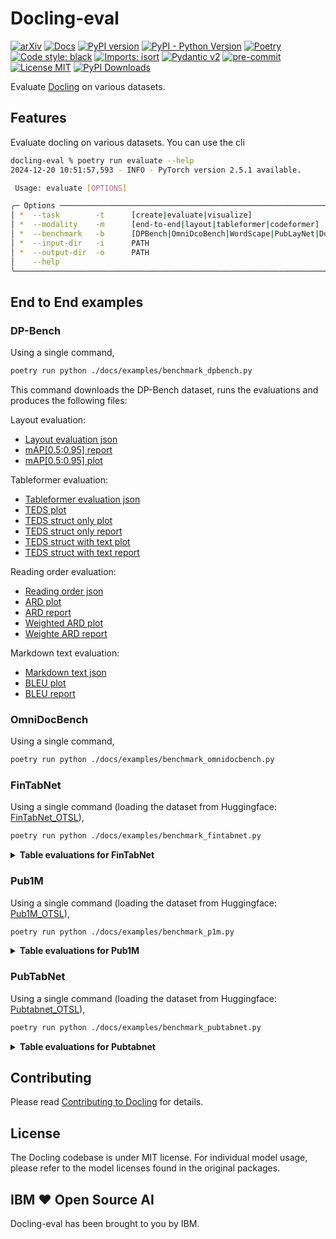 # Docling-eval


[![arXiv](https://img.shields.io/badge/arXiv-2408.09869-b31b1b.svg)](https://arxiv.org/abs/2408.09869)
[![Docs](https://img.shields.io/badge/docs-live-brightgreen)](https://ds4sd.github.io/docling/)
[![PyPI version](https://img.shields.io/pypi/v/docling)](https://pypi.org/project/docling/)
[![PyPI - Python Version](https://img.shields.io/pypi/pyversions/docling)](https://pypi.org/project/docling/)
[![Poetry](https://img.shields.io/endpoint?url=https://python-poetry.org/badge/v0.json)](https://python-poetry.org/)
[![Code style: black](https://img.shields.io/badge/code%20style-black-000000.svg)](https://github.com/psf/black)
[![Imports: isort](https://img.shields.io/badge/%20imports-isort-%231674b1?style=flat&labelColor=ef8336)](https://pycqa.github.io/isort/)
[![Pydantic v2](https://img.shields.io/endpoint?url=https://raw.githubusercontent.com/pydantic/pydantic/main/docs/badge/v2.json)](https://pydantic.dev)
[![pre-commit](https://img.shields.io/badge/pre--commit-enabled-brightgreen?logo=pre-commit&logoColor=white)](https://github.com/pre-commit/pre-commit)
[![License MIT](https://img.shields.io/github/license/DS4SD/docling)](https://opensource.org/licenses/MIT)
[![PyPI Downloads](https://static.pepy.tech/badge/docling/month)](https://pepy.tech/projects/docling)

Evaluate [Docling](https://github.com/DS4SD/docling) on various datasets.

## Features

Evaluate docling on various datasets. You can use the cli

```sh
docling-eval % poetry run evaluate --help
2024-12-20 10:51:57,593 - INFO - PyTorch version 2.5.1 available.

 Usage: evaluate [OPTIONS]

╭─ Options ───────────────────────────────────────────────────────────────────────────────────────────────────────────────────────────────────────────────────────────────────────────────────────────────────────────────────────────────────╮
│ *  --task        -t      [create|evaluate|visualize]                                                                Evaluation task [default: None] [required]                                                                              │
│ *  --modality    -m      [end-to-end|layout|tableformer|codeformer]                                                 Evaluation modality [default: None] [required]                                                                          │
│ *  --benchmark   -b      [DPBench|OmniDcoBench|WordScape|PubLayNet|DocLayNet|Pub1M|PubTabNet|FinTabNet|WikiTabNet]  Benchmark name [default: None] [required]                                                                               │
│ *  --input-dir   -i      PATH                                                                                       Input directory [default: None] [required]                                                                              │
│ *  --output-dir  -o      PATH                                                                                       Output directory [default: None] [required]                                                                             │
│    --help                                                                                                           Show this message and exit.                                                                                             │
╰─────────────────────────────────────────────────────────────────────────────────────────────────────────────────────────────────────────────────────────────────────────────────────────────────────────────────────────────────────────────╯
```

## End to End examples

### DP-Bench

Using a single command,

```sh
poetry run python ./docs/examples/benchmark_dpbench.py
```

This command downloads the DP-Bench dataset, runs the evaluations and produces the following files:

Layout evaluation:

- [Layout evaluation json](docs/evaluations/DPBench/evaluation_DPBench_layout.json)
- [mAP[0.5:0.95] report](docs/evaluations/DPBench/evaluation_DPBench_layout_mAP[0.5_0.95].txt)
- [mAP[0.5:0.95] plot](docs/evaluations/DPBench/evaluation_DPBench_layout_mAP[0.5_0.95].png)

Tableformer evaluation:

- [Tableformer evaluation json](docs/evaluations/DPBench/evaluation_DPBench_tableformer.json)
- [TEDS plot](docs/evaluations/DPBench/evaluation_DPBench_tableformer-delta_row_col.png)
- [TEDS struct only plot](docs/evaluations/DPBench/evaluation_DPBench_tableformer_TEDS_struct-only.png)
- [TEDS struct only report](docs/evaluations/DPBench/evaluation_DPBench_tableformer_TEDS_struct-only.txt)
- [TEDS struct with text plot](docs/evaluations/DPBench/evaluation_DPBench_tableformer_TEDS_struct-with-text.png)
- [TEDS struct with text report](docs/evaluations/DPBench/evaluation_DPBench_tableformer_TEDS_struct-with-text.txt)

Reading order evaluation:

- [Reading order json](docs/evaluations/DPBench/evaluation_DPBench_reading_order.json)
- [ARD plot](docs/evaluations/DPBench/evaluation_DPBench_reading_order_ARD_norm.png)
- [ARD report](docs/evaluations/DPBench/evaluation_DPBench_reading_order_ARD_norm.txt)
- [Weighted ARD plot](docs/evaluations/DPBench/evaluation_DPBench_reading_order_weighted_ARD.png)
- [Weighte ARD report](docs/evaluations/DPBench/evaluation_DPBench_reading_order_weighted_ARD.txt)

Markdown text evaluation:

- [Markdown text json](docs/evaluations/DPBench/evaluation_DPBench_markdown_text.json)
- [BLEU plot](docs/evaluations/DPBench/evaluation_DPBench_markdown_text_BLEU.png)
- [BLEU report](docs/evaluations/DPBench/evaluation_DPBench_markdown_text_BLEU.txt)


<!-- 
<details>
<summary><b>Layout evaluation for DP-Bench</b></summary>
<br>

👉 Create the dataset,

```sh
poetry run evaluate -t create -m layout -b DPBench -i <location-of-dpbench> -o ./benchmarks/dpbench-layout
```

👉 Evaluate the dataset,

```sh
poetry run evaluate -t evaluate -m layout -b DPBench -i ./benchmarks/dpbench-layout -o ./benchmarks/dpbench-layout
```

| label          |   Class mAP[0.5:0.95] |
|----------------|-----------------------|
| table          |                 89.08 |
| picture        |                 76.1  |
| document_index |                 75.52 |
| text           |                 67.8  |
| caption        |                 45.8  |
| section_header |                 44.26 |
| page_footer    |                 34.42 |
| list_item      |                 29.04 |
| footnote       |                 22.08 |
| page_header    |                 15.11 |
| formula        |                  6.62 |
</details>

<details>
<summary><b>Table evaluations for DP-Bench</b></summary>
<br>

👉 Create the dataset,

```sh
poetry run evaluate -t create -m tableformer -b DPBench -i ./benchmarks/dpbench-original -o ./benchmarks/dpbench-dataset/tableformer
```

👉 Evaluate the dataset,

```sh
poetry run evaluate -t evaluate -m tableformer -b DPBench -i ./benchmarks/dpbench-dataset/tableformer -o ./benchmarks/dpbench-dataset/tableformer
```

👉 Visualise the dataset,

```sh
poetry run evaluate -t visualize -m tableformer -b DPBench -i ./benchmarks/dpbench-dataset/tableformer -o ./benchmarks/dpbench-dataset/tableformer
```

The final result can be visualised as,

![DPBench_TEDS](./docs/evaluations/evaluation_DPBench_tableformer.png)
</details>


<details>
<summary><b>Reading order evaluations for DP-Bench</b></summary>
<br>

👉 Evaluate the dataset,

```sh
poetry run evaluate -t evaluate -m reading_order -b DPBench -i ./benchmarks/dpbench-layout -o ./benchmarks/dpbench-layout
```

👉 Visualise the reading order evaluations,

```sh
poetry run evaluate -t visualize -m reading_order -b DPBench -i ./benchmarks/dpbench-layout -o ./benchmarks/dpbench-layout
```

Reading order (Norm Average Relative Distance) [mean|median|std]: [0.98|1.00|0.05]

|   x0<=ARD |   ARD<=x1 |   prob [%] |   acc [%] |   1-acc [%] |   total |
|-----------|-----------|------------|-----------|-------------|---------|
|      0    |      0.05 |        0   |       0   |       100   |       0 |
|      0.05 |      0.1  |        0   |       0   |       100   |       0 |
|      0.1  |      0.15 |        0   |       0   |       100   |       0 |
|      0.15 |      0.2  |        0   |       0   |       100   |       0 |
|      0.2  |      0.25 |        0   |       0   |       100   |       0 |
|      0.25 |      0.3  |        0   |       0   |       100   |       0 |
|      0.3  |      0.35 |        0   |       0   |       100   |       0 |
|      0.35 |      0.4  |        0   |       0   |       100   |       0 |
|      0.4  |      0.45 |        0   |       0   |       100   |       0 |
|      0.45 |      0.5  |        0   |       0   |       100   |       0 |
|      0.5  |      0.55 |        0   |       0   |       100   |       0 |
|      0.55 |      0.6  |        0   |       0   |       100   |       0 |
|      0.6  |      0.65 |        0   |       0   |       100   |       0 |
|      0.65 |      0.7  |        1   |       0   |       100   |       2 |
|      0.7  |      0.75 |        0.5 |       1   |        99   |       1 |
|      0.75 |      0.8  |        1   |       1.5 |        98.5 |       2 |
|      0.8  |      0.85 |        2.5 |       2.5 |        97.5 |       5 |
|      0.85 |      0.9  |        0.5 |       5   |        95   |       1 |
|      0.9  |      0.95 |        1.5 |       5.5 |        94.5 |       3 |
|      0.95 |      1    |       93   |       7   |        93   |     186 |

![DPBench_reading_order_ARD](./docs/evaluations/evaluation_DPBench_reading_order_ARD.png)


Reading order (Weighted Normalized Average Relative Distance) [mean|median|std]: [1.00|1.00|0.00]

|   x0<=Weighted ARD |   Weighted ARD<=x1 |   prob [%] |   acc [%] |   1-acc [%] |   total |
|--------------------|--------------------|------------|-----------|-------------|---------|
|               0    |               0.05 |          0 |         0 |         100 |       0 |
|               0.05 |               0.1  |          0 |         0 |         100 |       0 |
|               0.1  |               0.15 |          0 |         0 |         100 |       0 |
|               0.15 |               0.2  |          0 |         0 |         100 |       0 |
|               0.2  |               0.25 |          0 |         0 |         100 |       0 |
|               0.25 |               0.3  |          0 |         0 |         100 |       0 |
|               0.3  |               0.35 |          0 |         0 |         100 |       0 |
|               0.35 |               0.4  |          0 |         0 |         100 |       0 |
|               0.4  |               0.45 |          0 |         0 |         100 |       0 |
|               0.45 |               0.5  |          0 |         0 |         100 |       0 |
|               0.5  |               0.55 |          0 |         0 |         100 |       0 |
|               0.55 |               0.6  |          0 |         0 |         100 |       0 |
|               0.6  |               0.65 |          0 |         0 |         100 |       0 |
|               0.65 |               0.7  |          0 |         0 |         100 |       0 |
|               0.7  |               0.75 |          0 |         0 |         100 |       0 |
|               0.75 |               0.8  |          0 |         0 |         100 |       0 |
|               0.8  |               0.85 |          0 |         0 |         100 |       0 |
|               0.85 |               0.9  |          0 |         0 |         100 |       0 |
|               0.9  |               0.95 |          0 |         0 |         100 |       0 |
|               0.95 |               1    |        100 |         0 |         100 |     200 |

![DPBench_reading_order_ARD](./docs/evaluations/evaluation_DPBench_reading_order_weighted_ARD.png)


Additionally, images with the actual reading order visualizations are placed in: `benchmarks/dpbench-layout/reading_order_viz`
</details>


<details>
<summary><b>Markdown text evaluations for DP-Bench</b></summary>
<br>

👉 Evaluate the dataset,

```sh
poetry run evaluate -t evaluate -m markdown_text -b DPBench -i ./benchmarks/dpbench-layout -o ./benchmarks/dpbench-layout
```

👉 Visualise the markdown text evaluations,

```sh
poetry run evaluate -t visualize -m markdown_text -b DPBench -i ./benchmarks/dpbench-layout -o ./benchmarks/dpbench-layout
```

Markdown text (BLEU) [mean|median|std]: [0.81|0.87|0.20]

|   x0<=BlEU |   BlEU<=x1 |   prob [%] |   acc [%] |   1-acc [%] |   total |
|------------|------------|------------|-----------|-------------|---------|
|       0    |       0.05 |        1   |       0   |       100   |       2 |
|       0.05 |       0.1  |        0.5 |       1   |        99   |       1 |
|       0.1  |       0.15 |        0.5 |       1.5 |        98.5 |       1 |
|       0.15 |       0.2  |        1.5 |       2   |        98   |       3 |
|       0.2  |       0.25 |        1   |       3.5 |        96.5 |       2 |
|       0.25 |       0.3  |        0   |       4.5 |        95.5 |       0 |
|       0.3  |       0.35 |        0.5 |       4.5 |        95.5 |       1 |
|       0.35 |       0.4  |        0   |       5   |        95   |       0 |
|       0.4  |       0.45 |        0.5 |       5   |        95   |       1 |
|       0.45 |       0.5  |        0.5 |       5.5 |        94.5 |       1 |
|       0.5  |       0.55 |        3.5 |       6   |        94   |       7 |
|       0.55 |       0.6  |        1   |       9.5 |        90.5 |       2 |
|       0.6  |       0.65 |        4   |      10.5 |        89.5 |       8 |
|       0.65 |       0.7  |        2   |      14.5 |        85.5 |       4 |
|       0.7  |       0.75 |        3.5 |      16.5 |        83.5 |       7 |
|       0.75 |       0.8  |       10   |      20   |        80   |      20 |
|       0.8  |       0.85 |        9.5 |      30   |        70   |      19 |
|       0.85 |       0.9  |       21   |      39.5 |        60.5 |      42 |
|       0.9  |       0.95 |       22.5 |      60.5 |        39.5 |      45 |
|       0.95 |       1    |       17   |      83   |        17   |      34 |

The above quantiles have been also visualized as a histogram plot in: `benchmarks/dpbench-layout/evaluation_DPBench_markdown_text.png`

</details>
-->


### OmniDocBench

Using a single command,

```sh
poetry run python ./docs/examples/benchmark_omnidocbench.py
```

<!--
<details>
<summary><b>Layout evaluation for OmniDocBench</b></summary>
<br>

👉 Create the dataset,

```sh
poetry run evaluate -t create -m layout -b OmniDocBench -i ./benchmarks/omnidocbench-original -o ./benchmarks/omnidocbench-dataset/layout
```

👉 Evaluate the dataset,

```sh
poetry run evaluate -t evaluate -m layout -b OmniDocBench -i ./benchmarks/omnidocbench-dataset/layout -o ./benchmarks/omnidocbench-dataset/layout
```

👉 Visualise the dataset,

```sh
poetry run evaluate -t visualize -m tableformer -b OmniDocBench -i ./benchmarks/OmniDocBench-dataset/layout -o ./benchmarks/OmniDocBench-dataset/layout
```

| label          |   Class mAP[0.5:0.95] |
|----------------|-----------------------|
| table          |                 69.32 |
| picture        |                 29.29 |
| text           |                 23.99 |
| page_footer    |                 16.14 |
| section_header |                 13.09 |
| caption        |                 10.74 |
| page_header    |                 10.02 |
| formula        |                  3.83 |
| footnote       |                  2.48 |
</details>

<details>
<summary><b>Table evaluations for OmniDocBench</b></summary>
<br>

👉 Create the dataset,

```sh
poetry run evaluate -t create -m tableformer -b OmniDocBench -i ./benchmarks/omnidocbench-original -o ./benchmarks/omnidocbench-dataset/tableformer
```

👉 Evaluate the dataset,

```sh
poetry run evaluate -t evaluate -m tableformer -b OmniDocBench -i ./benchmarks/omnidocbench-dataset/tableformer -o ./benchmarks/omnidocbench-dataset/tableformer
```

👉 Visualise the dataset,

```sh
poetry run evaluate -t visualize -m tableformer -b OmniDocBench -i ./benchmarks/OmniDocBench-dataset/tableformer -o ./benchmarks/OmniDocBench-dataset/tableformer
```

The final result can be visualised as,

|   x0<=TEDS |   TEDS<=x1 |   prob [%] |   acc [%] |   1-acc [%] |   total |
|------------|------------|------------|-----------|-------------|---------|
|       0    |       0.05 |       0.61 |      0    |      100    |       2 |
|       0.05 |       0.1  |       0    |      0.61 |       99.39 |       0 |
|       0.1  |       0.15 |       0.61 |      0.61 |       99.39 |       2 |
|       0.15 |       0.2  |       0    |      1.21 |       98.79 |       0 |
|       0.2  |       0.25 |       0.3  |      1.21 |       98.79 |       1 |
|       0.25 |       0.3  |       1.21 |      1.52 |       98.48 |       4 |
|       0.3  |       0.35 |       2.12 |      2.73 |       97.27 |       7 |
|       0.35 |       0.4  |       0.91 |      4.85 |       95.15 |       3 |
|       0.4  |       0.45 |       0.91 |      5.76 |       94.24 |       3 |
|       0.45 |       0.5  |       0.91 |      6.67 |       93.33 |       3 |
|       0.5  |       0.55 |       2.12 |      7.58 |       92.42 |       7 |
|       0.55 |       0.6  |       3.03 |      9.7  |       90.3  |      10 |
|       0.6  |       0.65 |       3.33 |     12.73 |       87.27 |      11 |
|       0.65 |       0.7  |       3.94 |     16.06 |       83.94 |      13 |
|       0.7  |       0.75 |       7.27 |     20    |       80    |      24 |
|       0.75 |       0.8  |       6.97 |     27.27 |       72.73 |      23 |
|       0.8  |       0.85 |      13.33 |     34.24 |       65.76 |      44 |
|       0.85 |       0.9  |      13.33 |     47.58 |       52.42 |      44 |
|       0.9  |       0.95 |      22.12 |     60.91 |       39.09 |      73 |
|       0.95 |       1    |      16.97 |     83.03 |       16.97 |      56 |
</details>

<details>
<summary><b>Reading order evaluations for OmniDocBench</b></summary>
<br>

👉 Evaluate the dataset,

```sh
poetry run evaluate -t evaluate -m reading_order -b OmniDocBench -i ./benchmarks/omnidocbench-dataset/layout -o ./benchmarks/omnidocbench-dataset/layout
```

👉 Visualise the reading order evaluations,

```sh
poetry run evaluate -t visualize -m reading_order -b OmniDocBench -i ./benchmarks/omnidocbench-dataset/layout -o ./benchmarks/omnidocbench-dataset/layout 
```

Reading order (Norm Average Relative Distance) [mean|median|std]: [0.84|0.84|0.12]

|   x0<=ARD |   ARD<=x1 |   prob [%] |   acc [%] |   1-acc [%] |   total |
|-----------|-----------|------------|-----------|-------------|---------|
|      0    |      0.05 |       0    |      0    |      100    |       0 |
|      0.05 |      0.1  |       0    |      0    |      100    |       0 |
|      0.1  |      0.15 |       0    |      0    |      100    |       0 |
|      0.15 |      0.2  |       0    |      0    |      100    |       0 |
|      0.2  |      0.25 |       0    |      0    |      100    |       0 |
|      0.25 |      0.3  |       0    |      0    |      100    |       0 |
|      0.3  |      0.35 |       0    |      0    |      100    |       0 |
|      0.35 |      0.4  |       0    |      0    |      100    |       0 |
|      0.4  |      0.45 |       0    |      0    |      100    |       0 |
|      0.45 |      0.5  |       0    |      0    |      100    |       0 |
|      0.5  |      0.55 |       1.53 |      0    |      100    |      15 |
|      0.55 |      0.6  |       2.24 |      1.53 |       98.47 |      22 |
|      0.6  |      0.65 |       2.55 |      3.77 |       96.23 |      25 |
|      0.65 |      0.7  |       4.89 |      6.32 |       93.68 |      48 |
|      0.7  |      0.75 |       8.15 |     11.21 |       88.79 |      80 |
|      0.75 |      0.8  |      17.74 |     19.37 |       80.63 |     174 |
|      0.8  |      0.85 |      17.43 |     37.1  |       62.9  |     171 |
|      0.85 |      0.9  |      17.13 |     54.54 |       45.46 |     168 |
|      0.9  |      0.95 |       7.44 |     71.66 |       28.34 |      73 |
|      0.95 |      1    |      20.9  |     79.1  |       20.9  |     205 |

![OmniDocBench_reading_order_ARD](./docs/evaluations/evaluation_OmniDocBench_reading_order_ARD.png)


Reading order (Weighted Normalized Average Relative Distance) [mean|median|std]: [0.99|0.99|0.03]

|   x0<=Weighted ARD |   Weighted ARD<=x1 |   prob [%] |   acc [%] |   1-acc [%] |   total |
|--------------------|--------------------|------------|-----------|-------------|---------|
|               0    |               0.05 |       0    |      0    |      100    |       0 |
|               0.05 |               0.1  |       0    |      0    |      100    |       0 |
|               0.1  |               0.15 |       0    |      0    |      100    |       0 |
|               0.15 |               0.2  |       0    |      0    |      100    |       0 |
|               0.2  |               0.25 |       0    |      0    |      100    |       0 |
|               0.25 |               0.3  |       0    |      0    |      100    |       0 |
|               0.3  |               0.35 |       0    |      0    |      100    |       0 |
|               0.35 |               0.4  |       0    |      0    |      100    |       0 |
|               0.4  |               0.45 |       0    |      0    |      100    |       0 |
|               0.45 |               0.5  |       0    |      0    |      100    |       0 |
|               0.5  |               0.55 |       0    |      0    |      100    |       0 |
|               0.55 |               0.6  |       0    |      0    |      100    |       0 |
|               0.6  |               0.65 |       0    |      0    |      100    |       0 |
|               0.65 |               0.7  |       0    |      0    |      100    |       0 |
|               0.7  |               0.75 |       0    |      0    |      100    |       0 |
|               0.75 |               0.8  |       0.61 |      0    |      100    |       6 |
|               0.8  |               0.85 |       0    |      0.61 |       99.39 |       0 |
|               0.85 |               0.9  |       1.83 |      0.61 |       99.39 |      18 |
|               0.9  |               0.95 |       4.28 |      2.45 |       97.55 |      42 |
|               0.95 |               1    |      93.27 |      6.73 |       93.27 |     915 |

![OmniDocBench_reading_order_weighted_ARD](./docs/evaluations/evaluation_OmniDocBench_reading_order_weighted_ARD.png)

</details>


<details>
<summary><b>Markdown text evaluations for OmniDocBench</b></summary>
<br>

👉 Evaluate the dataset,

```sh
poetry run evaluate -t evaluate -m markdown_text -b OmniDocBench -i ./benchmarks/omnidocbench-dataset/layout -o ./benchmarks/omnidocbench-dataset/layout
```

👉 Visualise the markdown text evaluations,

```sh
poetry run evaluate -t visualize -m markdown_text -b OmniDocBench -i ./benchmarks/omnidocbench-dataset/layout -o ./benchmarks/omnidocbench-dataset/layout
```

Markdown text (BLEU) [mean|median|std]: [0.30|0.11|0.33]

|   x0<=BlEU |   BlEU<=x1 |   prob [%] |   acc [%] |   1-acc [%] |   total |
|------------|------------|------------|-----------|-------------|---------|
|       0    |       0.05 |      41.59 |      0    |      100    |     408 |
|       0.05 |       0.1  |       6.83 |     41.59 |       58.41 |      67 |
|       0.1  |       0.15 |       4.18 |     48.42 |       51.58 |      41 |
|       0.15 |       0.2  |       3.26 |     52.6  |       47.4  |      32 |
|       0.2  |       0.25 |       2.45 |     55.86 |       44.14 |      24 |
|       0.25 |       0.3  |       1.83 |     58.31 |       41.69 |      18 |
|       0.3  |       0.35 |       1.83 |     60.14 |       39.86 |      18 |
|       0.35 |       0.4  |       2.04 |     61.98 |       38.02 |      20 |
|       0.4  |       0.45 |       2.04 |     64.02 |       35.98 |      20 |
|       0.45 |       0.5  |       2.55 |     66.06 |       33.94 |      25 |
|       0.5  |       0.55 |       2.04 |     68.6  |       31.4  |      20 |
|       0.55 |       0.6  |       2.04 |     70.64 |       29.36 |      20 |
|       0.6  |       0.65 |       2.75 |     72.68 |       27.32 |      27 |
|       0.65 |       0.7  |       2.96 |     75.43 |       24.57 |      29 |
|       0.7  |       0.75 |       4.69 |     78.39 |       21.61 |      46 |
|       0.75 |       0.8  |       4.28 |     83.08 |       16.92 |      42 |
|       0.8  |       0.85 |       4.79 |     87.36 |       12.64 |      47 |
|       0.85 |       0.9  |       4.59 |     92.15 |        7.85 |      45 |
|       0.9  |       0.95 |       2.65 |     96.74 |        3.26 |      26 |
|       0.95 |       1    |       0.61 |     99.39 |        0.61 |       6 |

The above quantiles have been also visualized as a histogram plot in: `benchmarks/omnidocbench-dataset/layout/evaluation_OmniDocBench_markdown_text.png`

</details>
-->


### FinTabNet

Using a single command (loading the dataset from Huggingface: [FinTabNet_OTSL](https://huggingface.co/datasets/ds4sd/FinTabNet_OTSL)),

```sh
poetry run python ./docs/examples/benchmark_fintabnet.py
```

<details>
<summary><b>Table evaluations for FinTabNet</b></summary>
<br>

👉 Evaluate the dataset,

```sh
poetry run evaluate -t evaluate -m tableformer -b FinTabNet -i ./benchmarks/fintabnet-dataset/tableformer -o ./benchmarks/fintabnet-dataset/tableformer
```

👉 Visualise the dataset,

```sh
poetry run evaluate -t visualize -m tableformer -b FinTabNet -i ./benchmarks/fintabnet-dataset/tableformer -o ./benchmarks/fintabnet-dataset/tableformer
```

The final result (struct only here) can be visualised as,

|   x0<=TEDS |   TEDS<=x1 |   prob [%] |   acc [%] |   1-acc [%] |   total |
|------------|------------|------------|-----------|-------------|---------|
|       0    |       0.05 |        0   |       0   |       100   |       0 |
|       0.05 |       0.1  |        0   |       0   |       100   |       0 |
|       0.1  |       0.15 |        0   |       0   |       100   |       0 |
|       0.15 |       0.2  |        0.2 |       0   |       100   |       2 |
|       0.2  |       0.25 |        0   |       0.2 |        99.8 |       0 |
|       0.25 |       0.3  |        0   |       0.2 |        99.8 |       0 |
|       0.3  |       0.35 |        0   |       0.2 |        99.8 |       0 |
|       0.35 |       0.4  |        0   |       0.2 |        99.8 |       0 |
|       0.4  |       0.45 |        0   |       0.2 |        99.8 |       0 |
|       0.45 |       0.5  |        0   |       0.2 |        99.8 |       0 |
|       0.5  |       0.55 |        0.3 |       0.2 |        99.8 |       3 |
|       0.55 |       0.6  |        0.5 |       0.5 |        99.5 |       5 |
|       0.6  |       0.65 |        0.7 |       1   |        99   |       7 |
|       0.65 |       0.7  |        0.6 |       1.7 |        98.3 |       6 |
|       0.7  |       0.75 |        1.5 |       2.3 |        97.7 |      15 |
|       0.75 |       0.8  |        3.3 |       3.8 |        96.2 |      33 |
|       0.8  |       0.85 |       15.3 |       7.1 |        92.9 |     153 |
|       0.85 |       0.9  |       19   |      22.4 |        77.6 |     190 |
|       0.9  |       0.95 |       30.7 |      41.4 |        58.6 |     307 |
|       0.95 |       1    |       27.9 |      72.1 |        27.9 |     279 |
</details>

### Pub1M

Using a single command (loading the dataset from Huggingface: [Pub1M_OTSL](https://huggingface.co/datasets/ds4sd/Pub1M_OTSL)),

```sh
poetry run python ./docs/examples/benchmark_p1m.py
```

<details>
<summary><b>Table evaluations for Pub1M</b></summary>
<br>

👉 Evaluate the dataset,

```sh
poetry run evaluate -t evaluate -m tableformer -b Pub1M -i ./benchmarks/Pub1M-dataset/tableformer -o ./benchmarks/Pub1M-dataset/tableformer
```

👉 Visualise the dataset,

```sh
poetry run evaluate -t visualize -m tableformer -b Pub1M -i ./benchmarks/Pub1M-dataset/tableformer -o ./benchmarks/Pub1M-dataset/tableformer
```

|   x0<=TEDS |   TEDS<=x1 |   prob [%] |   acc [%] |   1-acc [%] |   total |
|------------|------------|------------|-----------|-------------|---------|
|       0    |       0.05 |        1.3 |       0   |       100   |      13 |
|       0.05 |       0.1  |        0.8 |       1.3 |        98.7 |       8 |
|       0.1  |       0.15 |        0.2 |       2.1 |        97.9 |       2 |
|       0.15 |       0.2  |        0.2 |       2.3 |        97.7 |       2 |
|       0.2  |       0.25 |        0   |       2.5 |        97.5 |       0 |
|       0.25 |       0.3  |        0   |       2.5 |        97.5 |       0 |
|       0.3  |       0.35 |        0.3 |       2.5 |        97.5 |       3 |
|       0.35 |       0.4  |        0   |       2.8 |        97.2 |       0 |
|       0.4  |       0.45 |        0.1 |       2.8 |        97.2 |       1 |
|       0.45 |       0.5  |        0.3 |       2.9 |        97.1 |       3 |
|       0.5  |       0.55 |        0.8 |       3.2 |        96.8 |       8 |
|       0.55 |       0.6  |        1.6 |       4   |        96   |      16 |
|       0.6  |       0.65 |        1.6 |       5.6 |        94.4 |      16 |
|       0.65 |       0.7  |        2.3 |       7.2 |        92.8 |      23 |
|       0.7  |       0.75 |        4.6 |       9.5 |        90.5 |      46 |
|       0.75 |       0.8  |       10.8 |      14.1 |        85.9 |     108 |
|       0.8  |       0.85 |       15.3 |      24.9 |        75.1 |     153 |
|       0.85 |       0.9  |       21.6 |      40.2 |        59.8 |     216 |
|       0.9  |       0.95 |       22.9 |      61.8 |        38.2 |     229 |
|       0.95 |       1    |       15.3 |      84.7 |        15.3 |     153 |
</details>

### PubTabNet

Using a single command (loading the dataset from Huggingface: [Pubtabnet_OTSL](https://huggingface.co/datasets/ds4sd/Pubtabnet_OTSL)),

```sh
poetry run python ./docs/examples/benchmark_pubtabnet.py
```

<details>
<summary><b>Table evaluations for Pubtabnet</b></summary>
<br>

👉 Evaluate the dataset,

```sh
poetry run evaluate -t evaluate -m tableformer -b Pubtabnet -i ./benchmarks/pubtabnet-dataset/tableformer -o ./benchmarks/pubtabnet-dataset/tableformer
```

👉 Visualise the dataset,

```sh
poetry run evaluate -t visualize -m tableformer -b Pubtabnet -i ./benchmarks/pubtabnet-dataset/tableformer -o ./benchmarks/pubtabnet-dataset/tableformer
```

The final result (struct only here) can be visualised as,

|   x0<=TEDS |   TEDS<=x1 |   prob [%] |   acc [%] |   1-acc [%] |   total |
|------------|------------|------------|-----------|-------------|---------|
|       0    |       0.05 |       0    |      0    |      100    |       0 |
|       0.05 |       0.1  |       0.01 |      0    |      100    |       1 |
|       0.1  |       0.15 |       0.01 |      0.01 |       99.99 |       1 |
|       0.15 |       0.2  |       0.02 |      0.02 |       99.98 |       2 |
|       0.2  |       0.25 |       0    |      0.04 |       99.96 |       0 |
|       0.25 |       0.3  |       0    |      0.04 |       99.96 |       0 |
|       0.3  |       0.35 |       0    |      0.04 |       99.96 |       0 |
|       0.35 |       0.4  |       0    |      0.04 |       99.96 |       0 |
|       0.4  |       0.45 |       0.02 |      0.04 |       99.96 |       2 |
|       0.45 |       0.5  |       0.1  |      0.06 |       99.94 |      10 |
|       0.5  |       0.55 |       0.1  |      0.15 |       99.85 |      10 |
|       0.55 |       0.6  |       0.24 |      0.25 |       99.75 |      25 |
|       0.6  |       0.65 |       0.47 |      0.49 |       99.51 |      49 |
|       0.65 |       0.7  |       1.04 |      0.96 |       99.04 |     108 |
|       0.7  |       0.75 |       2.44 |      2    |       98    |     254 |
|       0.75 |       0.8  |       4.65 |      4.44 |       95.56 |     483 |
|       0.8  |       0.85 |      13.71 |      9.09 |       90.91 |    1425 |
|       0.85 |       0.9  |      21.2  |     22.8  |       77.2  |    2204 |
|       0.9  |       0.95 |      28.48 |     43.99 |       56.01 |    2961 |
|       0.95 |       1    |      27.53 |     72.47 |       27.53 |    2862 |
</details>

## Contributing

Please read [Contributing to Docling](https://github.com/DS4SD/docling/blob/main/CONTRIBUTING.md) for details.

## License

The Docling codebase is under MIT license.
For individual model usage, please refer to the model licenses found in the original packages.

## IBM ❤️ Open Source AI

Docling-eval has been brought to you by IBM.
